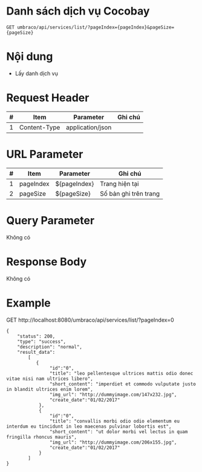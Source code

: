 Danh sách dịch vụ Cocobay
===

```
GET umbraco/api/services/list/?pageIndex={pageIndex}&pageSize={pageSize}
```

# Nội dung

* Lấy danh dịch vụ

# Request Header

| # | Item | Parameter | Ghi chú |
|---|---|---|---|
| 1 | Content-Type | application/json |  |

# URL Parameter
| # | Item | Parameter | Ghi chú |
|---|---|---|---|
| 1 | pageIndex | ${pageIndex} | Trang hiện tại |
| 2 | pageSize | ${pageSize} | Số bản ghi trên trang |

# Query Parameter

Không có

# Response Body

Không có


# Example

GET http://localhost:8080/umbraco/api/services/list/?pageIndex=0

```
{
    "status": 200,
    "type": "success",
    "description": "normal",
    "result_data":      
        [				
           {
				"id":"0",
            	"title": "leo pellentesque ultrices mattis odio donec vitae nisi nam ultrices libero",
            	"short_content": "imperdiet et commodo vulputate justo in blandit ultrices enim lorem",            	
            	"img_url": "http://dummyimage.com/147x232.jpg",  
				"create_date":"01/02/2017"
            },
            {
				"id":"0",
            	"title": "convallis morbi odio odio elementum eu interdum eu tincidunt in leo maecenas pulvinar lobortis est",
            	"short_content": "ut dolor morbi vel lectus in quam fringilla rhoncus mauris",            	
            	"img_url": "http://dummyimage.com/206x155.jpg",   
				"create_date":"01/02/2017"
            }
        ]
}


```

